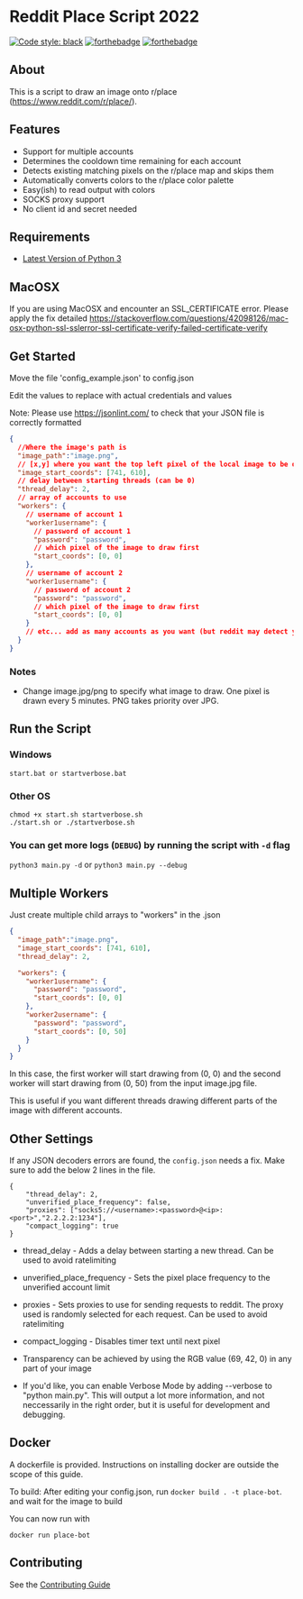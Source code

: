 # Reddit Place Script 2022

[![Code style: black](https://img.shields.io/badge/code%20style-black-000000.svg)](https://github.com/psf/black)
[![forthebadge](https://forthebadge.com/images/badges/made-with-python.svg)](https://forthebadge.com)
[![forthebadge](https://forthebadge.com/images/badges/60-percent-of-the-time-works-every-time.svg)](https://forthebadge.com)

## About

This is a script to draw an image onto r/place (<https://www.reddit.com/r/place/>).

## Features

- Support for multiple accounts
- Determines the cooldown time remaining for each account
- Detects existing matching pixels on the r/place map and skips them
- Automatically converts colors to the r/place color palette
- Easy(ish) to read output with colors
- SOCKS proxy support
- No client id and secret needed

## Requirements

- [Latest Version of Python 3](https://www.python.org/downloads/)

## MacOSX
If you are using MacOSX and encounter an SSL_CERTIFICATE error. Please apply the fix detailed https://stackoverflow.com/questions/42098126/mac-osx-python-ssl-sslerror-ssl-certificate-verify-failed-certificate-verify  


## Get Started

Move the file 'config_example.json' to config.json

Edit the values to replace with actual credentials and values

Note: Please use https://jsonlint.com/ to check that your JSON file is correctly formatted

```json
{
  //Where the image's path is
  "image_path":"image.png",
  // [x,y] where you want the top left pixel of the local image to be drawn on canvas
  "image_start_coords": [741, 610],
  // delay between starting threads (can be 0)
  "thread_delay": 2,
  // array of accounts to use
  "workers": {
    // username of account 1
    "worker1username": {
      // password of account 1
      "password": "password",
      // which pixel of the image to draw first
      "start_coords": [0, 0]
    },
    // username of account 2
    "worker1username": {
      // password of account 2
      "password": "password",
      // which pixel of the image to draw first
      "start_coords": [0, 0]
    }
    // etc... add as many accounts as you want (but reddit may detect you the more you add)
  }
}
```

### Notes

- Change image.jpg/png to specify what image to draw. One pixel is drawn every 5 minutes. PNG takes priority over JPG.

## Run the Script

### Windows

```shell
start.bat or startverbose.bat
```

### Other OS

```shell
chmod +x start.sh startverbose.sh
./start.sh or ./startverbose.sh
```

### You can get more logs (`DEBUG`) by running the script with `-d` flag

`python3 main.py -d` or `python3 main.py --debug`

## Multiple Workers

Just create multiple child arrays to "workers" in the .json

```json
{
  "image_path":"image.png",
  "image_start_coords": [741, 610],
  "thread_delay": 2,

  "workers": {
    "worker1username": {
      "password": "password",
      "start_coords": [0, 0]
    },
    "worker2username": {
      "password": "password",
      "start_coords": [0, 50]
    }
  }
}
```

In this case, the first worker will start drawing from (0, 0) and the second worker will start drawing from (0, 50) from the input image.jpg file.

This is useful if you want different threads drawing different parts of the image with different accounts.

## Other Settings

If any JSON decoders errors are found, the `config.json` needs a fix. Make sure to add the below 2 lines in the file.

```text
{
    "thread_delay": 2,
    "unverified_place_frequency": false,
    "proxies": ["socks5://<username>:<password>@<ip>:<port>","2.2.2.2:1234"],
    "compact_logging": true
}
```

- thread_delay - Adds a delay between starting a new thread. Can be used to avoid ratelimiting
- unverified_place_frequency - Sets the pixel place frequency to the unverified account limit
- proxies - Sets proxies to use for sending requests to reddit. The proxy used is randomly selected for each request. Can be used to avoid ratelimiting
- compact_logging - Disables timer text until next pixel

- Transparency can be achieved by using the RGB value (69, 42, 0) in any part of your image
- If you'd like, you can enable Verbose Mode by adding --verbose to "python main.py". This will output a lot more information, and not neccessarily in the right order, but it is useful for development and debugging.

## Docker

A dockerfile is provided. Instructions on installing docker are outside the scope of this guide.

To build: After editing your config.json, run `docker build . -t place-bot`. and wait for the image to build

You can now run with 

`docker run place-bot`


## Contributing

See the [Contributing Guide](docs/CONTRIBUTING.md)
